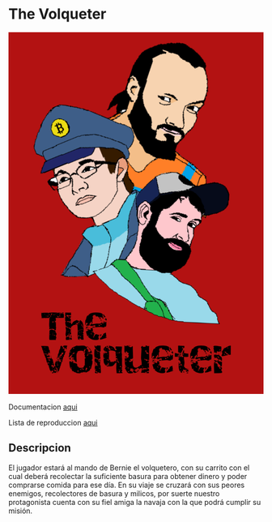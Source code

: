 # The Volqueter

![alt text](https://github.com/Elias288/The-Volqueter/blob/master/Presentacion_ElVolquetero.png)


Documentacion [aqui](https://docs.google.com/document/d/1YriiSp7WTm8NyI8ItO5Xf70g7835mfzEbFsax31XXDw/edit?usp=sharing)

Lista de reproduccion [aqui](https://www.youtube.com/playlist?list=PLyhkEEoUjSQtUiSOu-N4BIrHBFtLNjkyE)

## Descripcion

El jugador estará al mando de Bernie el volquetero, con su carrito con el cual deberá recolectar la suficiente basura para obtener dinero y poder comprarse comida para ese día.
En su viaje se cruzará con sus peores enemigos, recolectores de basura y milicos, por suerte nuestro protagonista cuenta con su fiel amiga la navaja con la que podrá cumplir su misión.

